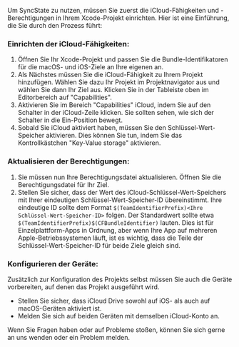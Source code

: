 Um SyncState zu nutzen, müssen Sie zuerst die iCloud-Fähigkeiten und -Berechtigungen in Ihrem Xcode-Projekt einrichten. Hier ist eine Einführung, die Sie durch den Prozess führt:

### Einrichten der iCloud-Fähigkeiten:

1. Öffnen Sie Ihr Xcode-Projekt und passen Sie die Bundle-Identifikatoren für die macOS- und iOS-Ziele an Ihre eigenen an.
2. Als Nächstes müssen Sie die iCloud-Fähigkeit zu Ihrem Projekt hinzufügen. Wählen Sie dazu Ihr Projekt im Projektnavigator aus und wählen Sie dann Ihr Ziel aus. Klicken Sie in der Tableiste oben im Editorbereich auf "Capabilities".
3. Aktivieren Sie im Bereich "Capabilities" iCloud, indem Sie auf den Schalter in der iCloud-Zeile klicken. Sie sollten sehen, wie sich der Schalter in die Ein-Position bewegt.
4. Sobald Sie iCloud aktiviert haben, müssen Sie den Schlüssel-Wert-Speicher aktivieren. Dies können Sie tun, indem Sie das Kontrollkästchen "Key-Value storage" aktivieren.

### Aktualisieren der Berechtigungen:

1. Sie müssen nun Ihre Berechtigungsdatei aktualisieren. Öffnen Sie die Berechtigungsdatei für Ihr Ziel.
2. Stellen Sie sicher, dass der Wert des iCloud-Schlüssel-Wert-Speichers mit Ihrer eindeutigen Schlüssel-Wert-Speicher-ID übereinstimmt. Ihre eindeutige ID sollte dem Format `$(TeamIdentifierPrefix)<Ihre Schlüssel-Wert-Speicher-ID>` folgen. Der Standardwert sollte etwa `$(TeamIdentifierPrefix)$(CFBundleIdentifier)` lauten. Dies ist für Einzelplattform-Apps in Ordnung, aber wenn Ihre App auf mehreren Apple-Betriebssystemen läuft, ist es wichtig, dass die Teile der Schlüssel-Wert-Speicher-ID für beide Ziele gleich sind.

### Konfigurieren der Geräte:

Zusätzlich zur Konfiguration des Projekts selbst müssen Sie auch die Geräte vorbereiten, auf denen das Projekt ausgeführt wird.

- Stellen Sie sicher, dass iCloud Drive sowohl auf iOS- als auch auf macOS-Geräten aktiviert ist.
- Melden Sie sich auf beiden Geräten mit demselben iCloud-Konto an.

Wenn Sie Fragen haben oder auf Probleme stoßen, können Sie sich gerne an uns wenden oder ein Problem melden.
